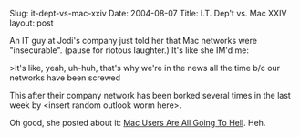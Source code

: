 Slug: it-dept-vs-mac-xxiv
Date: 2004-08-07
Title: I.T. Dep't vs. Mac XXIV
layout: post

An IT guy at Jodi&#39;s company just told her that Mac networks were &quot;insecurable&quot;. (pause for riotous laughter.) It&#39;s like she IM&#39;d me:

&gt;it&#39;s like, yeah, uh-huh, that&#39;s why we&#39;re in the news all the time b/c our networks have been screwed

This after their company network has been borked several times in the last week by &lt;insert random outlook worm here&gt;.

Oh good, she posted about it: <a href="http://speakshermind.redmonk.net/archives/2004/08/06/mac-users-are-all-going-to-hell">Mac Users Are All Going To Hell</a>. Heh.
